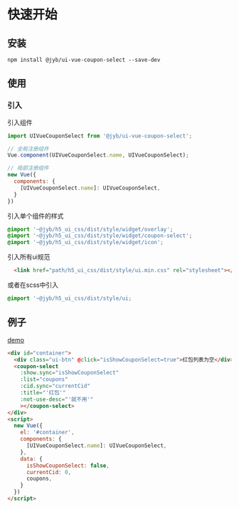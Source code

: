 # 快速开始

## 安装

```shell
npm install @jyb/ui-vue-coupon-select --save-dev
```

## 使用

### 引入

引入组件
```javascript
import UIVueCouponSelect from '@jyb/ui-vue-coupon-select';

// 全局注册组件
Vue.component(UIVueCouponSelect.name, UIVueCouponSelect);

// 局部注册组件
new Vue({
  components: {
    [UIVueCouponSelect.name]: UIVueCouponSelect,
  }
})
```

引入单个组件的样式
```scss
@import '~@jyb/h5_ui_css/dist/style/widget/overlay';
@import '~@jyb/h5_ui_css/dist/style/widget/coupon-select';
@import '~@jyb/h5_ui_css/dist/style/widget/icon';
```

引入所有ui规范
```html
  <link href="path/h5_ui_css/dist/style/ui.min.css" rel="stylesheet"></link>
```
或者在scss中引入
```scss
@import '~@jyb/h5_ui_css/dist/style/ui;
```

## 例子
<a href="../demo/index.html" target="_blank">demo</a>
```html
<div id="container">
  <div class="ui-btn" @click="isShowCouponSelect=true">红包列表为空</div>
  <coupon-select
    :show.sync="isShowCouponSelect"
    :list="coupons"
    :cid.sync="currentCid"
    :title="'红包'"
    :not-use-desc="'就不用'"
    ></coupon-select>
</div>
<script>
  new Vue({
    el: '#container',
    components: {
      [UIVueCouponSelect.name]: UIVueCouponSelect,
    },
    data: {
      isShowCouponSelect: false,
      currentCid: 0,
      coupons,
    }
  })
</script>
```



